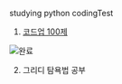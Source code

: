 studying python codingTest

1. [코드업 100제](https://codeup.kr/problemsetsol.php?psid=33)

![완료](./git-images/codeup.jpg)

2. 그리디 탐욕법 공부
